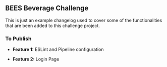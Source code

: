 ## BEES Beverage Challenge

This is just an example changelog used to cover some of the functionalities that are been added to this challenge project.

### To Publish

- **Feature 1:** ESLint and Pipeline configuration

- **Feature 2:** Login Page
